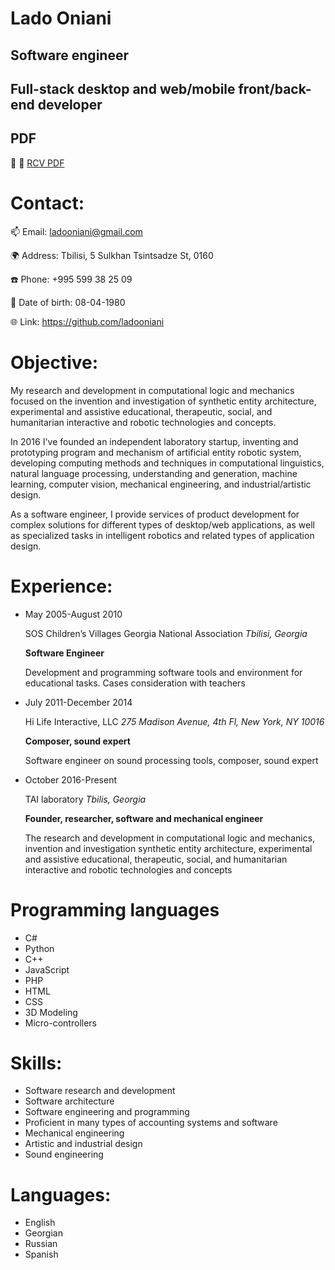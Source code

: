# Lado Oniani

## Software engineer

## Full-stack desktop and web/mobile front/back-end developer

## PDF

📌 📃  [RCV PDF](https://github.com/ladooniani/resume-cv/blob/main/Lado-Oniani-RCV.pdf)

# Contact:

📫 Email: ladooniani@gmail.com

🌍 Address: Tbilisi, 5 Sulkhan Tsintsadze St, 0160

☎️ Phone: +995 599 38 25 09

🐣 Date of birth: 08-04-1980 

🌐 Link: https://github.com/ladooniani

# Objective:

My research and development in computational logic and mechanics focused on the invention and investigation of synthetic entity architecture, experimental and assistive educational, therapeutic, social, and humanitarian interactive and robotic technologies and concepts.

In 2016 I've founded an independent laboratory startup, inventing and prototyping program and mechanism of artificial entity robotic system, developing computing methods and techniques in computational linguistics, natural language processing, understanding and generation, machine learning, computer vision, mechanical engineering, and industrial/artistic design.

As a software engineer, I provide services of product development for complex solutions for different types of desktop/web applications, as well as specialized tasks in intelligent robotics and related types of application design. 

# Experience:

- May 2005-August 2010 

  SOS Children’s Villages Georgia National Association *Tbilisi, Georgia*

  **Software Engineer**
  
  Development and programming software tools and environment for educational tasks. Cases consideration with teachers

- July 2011-December 2014

  Hi Life Interactive, LLC *275 Madison Avenue, 4th Fl, New York, NY 10016*

  **Composer, sound expert**

  Software engineer on sound processing tools, composer, sound expert

- October 2016-Present

  TAI laboratory *Tbilis, Georgia*

   **Founder, researcher, software and mechanical engineer** 

   The research and development in computational logic and mechanics, invention and investigation synthetic entity architecture, experimental and assistive educational, therapeutic, social, and humanitarian interactive and robotic technologies and concepts

# Programming languages 

- C# 
- Python
- C++
- JavaScript
- PHP
- HTML
- CSS
- 3D Modeling
- Micro-controllers

# Skills:

- Software research and development 
- Software architecture 
- Software engineering and programming 
- Proficient in many types of accounting systems and software 
- Mechanical engineering 
- Artistic and industrial design
- Sound engineering 
    
# Languages:

- English
- Georgian
- Russian 
- Spanish
